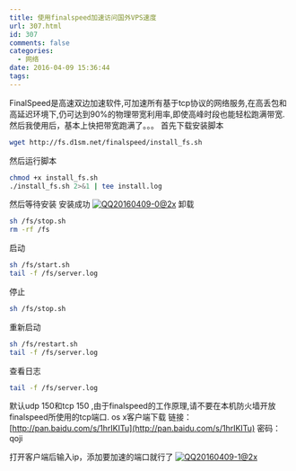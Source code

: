 ```yaml
---
title: 使用finalspeed加速访问国外VPS速度
url: 307.html
id: 307
comments: false
categories:
  - 网络
date: 2016-04-09 15:36:44
tags:
---
```


FinalSpeed是高速双边加速软件,可加速所有基于tcp协议的网络服务,在高丢包和高延迟环境下,仍可达到90%的物理带宽利用率,即使高峰时段也能轻松跑满带宽.然后我使用后，基本上快把带宽跑满了。。。
首先下载安装脚本
```bash
wget http://fs.d1sm.net/finalspeed/install_fs.sh
```
然后运行脚本
```bash
chmod +x install_fs.sh
./install_fs.sh 2>&1 | tee install.log
```
然后等待安装
安装成功 [![QQ20160409-0@2x](/images/old/2016/04/QQ20160409-0@2x-1024x900.png)](/images/old/2016/04/QQ20160409-0@2x.png) 
卸载
```bash
sh /fs/stop.sh
rm -rf /fs
```
启动
```bash
sh /fs/start.sh
tail -f /fs/server.log
```
停止
```bash
sh /fs/stop.sh
```
重新启动
```bash
sh /fs/restart.sh
tail -f /fs/server.log
```
查看日志
```bash
tail -f /fs/server.log
```
默认udp 150和tcp 150 ,由于finalspeed的工作原理,请不要在本机防火墙开放finalspeed所使用的tcp端口.
os x客户端下载
链接：[http://pan.baidu.com/s/1hrIKITu](http://pan.baidu.com/s/1hrIKITu) 密码：qoji

打开客户端后输入ip，添加要加速的端口就行了 [![QQ20160409-1@2x](/images/old/2016/04/QQ20160409-1@2x-1024x627.png)](/images/old/2016/04/QQ20160409-1@2x.png)
